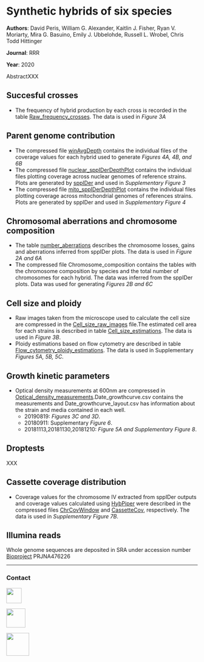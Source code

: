 # Synthetic hybrids of six species
**Authors**: David Peris, William G. Alexander, Kaitlin J. Fisher, Ryan V. Moriarty, Mira G. Basuino, Emily J. Ubbelohde, Russell L. Wrobel, Chris Todd Hittinger

**Journal**: RRR

**Year**: 2020

AbstractXXX 

## Succesful crosses

- The frequency of hybrid production by each cross is recorded in the table [Raw_frequency\_crosses](https://github.com/PerisD/SynHybrids/blob/master/phenotyping/Raw_frequency_crosses.csv "Raw_frequency_crosses"). The data is used in *Figure 3A*

## Parent genome contribution

- The compressed file [winAvgDepth](https://github.com/PerisD/SynHybrids/blob/master/sppIDer/winAvgDepth.rar "winAvgDepth") contains the individual files of the coverage values for each hybrid used to generate *Figures 4A, 4B, and 6B*
- The compressed file [nuclear_sppIDerDepthPlot](https://github.com/PerisD/SynHybrids/blob/master/sppIDer/nuclear_sppIDerDepthPlot.rar "nuclear_sppIDerDepthPlot") contains the individual files plotting coverage across nuclear genomes of reference strains. Plots are generated by [sppIDer](http://bit.ly/2NacaXQ "sppIDer") and used in *Supplementary Figure 3*
- The compressed file [mito_sppIDerDepthPlot](https://github.com/PerisD/SynHybrids/blob/master/sppIDer/mito_sppIDerDepthPlot.rar "mito_sppIDerDepthPlot") contains the individual files plotting coverage across mitochondrial genomes of references strains. Plots are generated by sppIDer and used in *Supplementary Figure 4*

## Chromosomal aberrations and chromosome composition

- The table [number_aberrations](https://github.com/PerisD/SynHybrids/blob/master/sppIDer/number_aberrations.csv "number_aberrations") describes the chromosome losses, gains and aberrations inferred from sppIDer plots. The data is used in *Figure 2A and 6A*
- The compressed file Chromosome_composition contains the tables with the chromosome composition by species and the total number of chromosomes for each hybrid. The data was inferred from the sppIDer plots. Data was used for generating *Figures 2B and 6C*

## Cell size and ploidy
- Raw images taken from the microscope used to calculate the cell size are compressed in the [Cell_size\_raw\_images](https://github.com/PerisD/SynHybrids/blob/master/phenotyping/Cell_size_raw_images.tar.gz "Cell_size_raw_images") file.The estimated cell area for each strains is described in table [Cell_size\_estimations](https://github.com/PerisD/SynHybrids/blob/master/phenotyping/Cell_size_estimations.csv "Cell_size_estimations"). The data is used in *Figure 3B*.
- Ploidy estimations based on flow cytometry are described in table [Flow_cytometry\_ploidy\_estimations](https://github.com/PerisD/SynHybrids/blob/master/phenotyping/Flow_cytometry_ploidy_estimations.csv "Flow_cytometry_ploidy_estimations"). The data is used in Supplementary *Figures 5A, 5B, 5C*.

## Growth kinetic parameters
- Optical density measurements at 600nm are compressed in [Optical_density\_measurements](https://github.com/PerisD/SynHybrids/blob/master/phenotyping/Optical_density_measurements.rar "Optical_density_measurements").Date_growthcurve.csv contains the measurements and Date_growthcurve_layout.csv has information about the strain and media contained in each well.
	- 20190819: *Figures 3C and 3D*.
	- 20180911: Supplementary *Figure 6*.
	- 20181113,20181130,20181210: *Figure 5A and Supplementary Figure 8*.

## Droptests
XXX

## Cassette coverage distribution
- Coverage values for the chromosome IV extracted from sppIDer outputs and coverage values calculated using [HybPiper](https://github.com/mossmatters/HybPiper "HybPiper repository") were described in the compressed files [ChrCovWindow](https://github.com/PerisD/SynHybrids/blob/master/hybpiper/ChrCovWindow.rar "ChrCovWindow") and [CassetteCov](https://github.com/PerisD/SynHybrids/blob/master/hybpiper/CassetteCov.rar "CassetteCov"), respectively. The data is used in *Supplementary Figure 7B*.

## Illumina reads

Whole genome sequences are deposited in SRA under accession number [Bioproject](https://www.ncbi.nlm.nih.gov/bioproject/?term=PRJNA476226 "Illumina reads") PRJNA476226

***

### Contact

[<img src="http://1000logos.net/wp-content/uploads/2017/03/LinkedIn-Logo.png" width="40"/>](https://goo.gl/xglg8H)

[<img src="http://www.stickpng.com/assets/images/580b57fcd9996e24bc43c53e.png" width="50"/>](https://goo.gl/OS0O2F)

[<img src="https://www.uv.es/perisnav/images/Mitogression.png" width="60"/>](https://www.uv.es/perisnav/)
